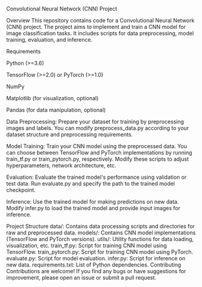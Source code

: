 Convolutional Neural Network (CNN) Project

Overview
This repository contains code for a Convolutional Neural Network (CNN) project. The project aims to implement and train a CNN model for image classification tasks. It includes scripts for data preprocessing, model training, evaluation, and inference.

Requirements

Python (>=3.6)

TensorFlow (>=2.0) or PyTorch (>=1.0)

NumPy

Matplotlib (for visualization, optional)

Pandas (for data manipulation, optional)

Data Preprocessing: Prepare your dataset for training by preprocessing images and labels. You can modify preprocess_data.py according to your dataset structure and preprocessing requirements.

Model Training: Train your CNN model using the preprocessed data. You can choose between TensorFlow and PyTorch implementations by running train_tf.py or train_pytorch.py, respectively. Modify these scripts to adjust hyperparameters, network architecture, etc.

Evaluation: Evaluate the trained model's performance using validation or test data. Run evaluate.py and specify the path to the trained model checkpoint.

Inference: Use the trained model for making predictions on new data. Modify infer.py to load the trained model and provide input images for inference.

Project Structure
data/: Contains data processing scripts and directories for raw and preprocessed data.
models/: Contains CNN model implementations (TensorFlow and PyTorch versions).
utils/: Utility functions for data loading, visualization, etc.
train_tf.py: Script for training CNN model using TensorFlow.
train_pytorch.py: Script for training CNN model using PyTorch.
evaluate.py: Script for model evaluation.
infer.py: Script for inference on new data.
requirements.txt: List of Python dependencies.
Contributing
Contributions are welcome! If you find any bugs or have suggestions for improvement, please open an issue or submit a pull request.


